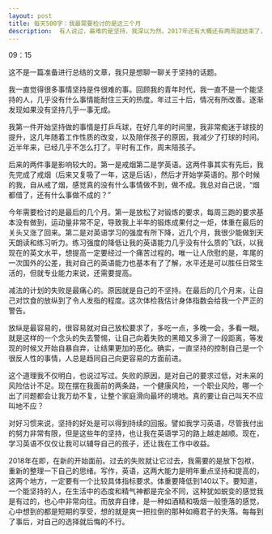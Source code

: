 ```yaml
---
layout: post
title: 每天500字：我最需要检讨的是这三个月
description:  有人说过，最难的是坚持，我深以为然。2017年还有大概还有两周就结束了，回顾过去一年，检讨一下自己是必要的。
---
```

09：15

这不是一篇准备进行总结的文章，我只是想聊一聊关于坚持的话题。

我一直觉得很多事情坚持是件很难的事。回顾我的青年时代，我一直不是一个能坚持的人，几乎没有什么事情能耐住三天的热度。年过三十后，情况有所改善。逐渐发现如果没有坚持几乎一事无成。

我第一件开始坚持做的事情是打乒乓球，在好几年的时间里，我非常痴迷于球技的提升，这几年随着工作性质的改变，以及陪伴孩子的原因，我减少了打球的时间。近半年来，已经几乎不怎么打了。平时有工作，周末陪孩子。

后来的两件事是影响较大的。第一是戒烟第二是学英语。这两件事其实有先后，我先完成了戒烟（后来又复吸了一年，这是后话），然后才开始学英语的。那个时候的我，自从戒了烟，感觉真的没有什么事情做不到，做不成。我总对自己说，“烟都借了，还有什么事做不成的？”

今年需要检讨的是最后的几个月。第一是放松了对锻炼的要求，每周三跑的要求基本没有做到，运动量非常不足，导致我上半年的锻炼成果付之一炬，体重在最后的关头又涨了回来。第二是对英语学习的强度有所下降，近几个月，我很少能做到天天朗读和练习听力。练习强度的降低让我的英语能力几乎没有什么质的飞跃，以我现在的英文水平，想提高一定要经过一个痛苦过程的。唯一让人欣慰的是，年尾的一次国外的公差，我对自己的英语能力也基本有了了解，水平还是可以胜任日常生活的，但就专业能力来说，还需要提高。

减法的计划的失败是最痛心的。原因就是自己的不坚持。在最后的几个月来，让自己对饮食的放纵到了令人发指的程度。这次体检我估计身体指数会给我一个严正的警告。

放纵是最容易的，很容易就对自己放松要求了，多吃一点，多晚一会，多看一眼。就是这样的一个念头的失去警惕，让自己向着失败的黑暗又多滑了一段距离，等发现的时候又开始自暴自弃，让结果更加的恶化。确实，一直坚持的控制自己是一个很反人性的事情，人总是趋同自己向更容易的方面前进。

这个道理我不仅明白，也说过写过。失败的原因，是对自己的要求过低，对未来的风险估计不足。现在摆在我面前的两条路，一个健康风险，一个职业风险，哪一个出了问题都会让我万劫不复，让整个家庭滑向最坏的境地。真的要让自己叫天不应叫地不应？

对好习惯来说，坚持的好处是可以得到持续的回报。譬如我学习英语，尽管我付出的努力非常有限，但是这些年的坚持，也让我在英语学习的路上越走越顺。现在，学习英语不仅仅让我可以辅导自己的孩子，还让我在工作中收益。

2018年在即，在新的开始面前。过去的失败就让它过去，我需要的是放下包袱，重新的整理一下自己的思绪。写作，英语，这两大能力是明年重点坚持和提高的，这两个地方，一定要有一个比较具体指标要求。体重要降低到140以下。要知道，一个能坚持的人，在生活中的态度和精气神都是完全不同，这种犹如蜕变的感觉我是有过的，也心中非常向往。而放弃自律，是一种如酒精和吸烟一般堕落的感觉，心中想到的都是短期的享受，想的就是爽一把拉倒的那种如瘾君子的失落。每每到了事后，对自己的选择就后悔的不行。







